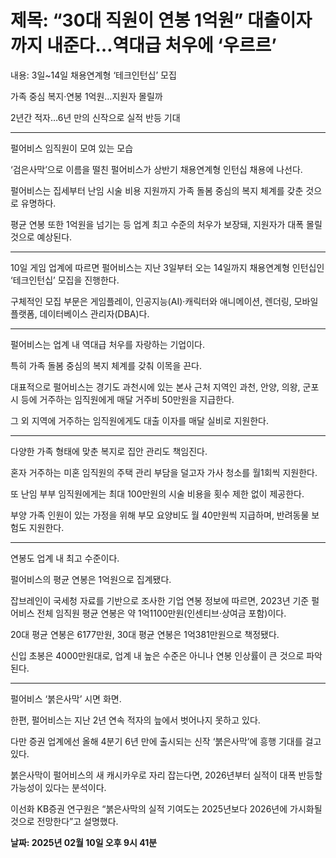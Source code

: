 # **제목: “30대 직원이 연봉 1억원” 대출이자까지 내준다…역대급 처우에 ‘우르르’**

  내용: 3일~14일 채용연계형 ‘테크인턴십’ 모집

가족 중심 복지·연봉 1억원…지원자 몰릴까

2년간 적자…6년 만의 신작으로 실적 반등 기대

---

펄어비스 임직원이 모여 있는 모습 

‘검은사막’으로 이름을 떨친 펄어비스가 상반기 채용연계형 인턴십 채용에 나선다. 

펄어비스는 집세부터 난임 시술 비용 지원까지 가족 돌봄 중심의 복지 체계를 갖춘 것으로 유명하다. 

평균 연봉 또한 1억원을 넘기는 등 업계 최고 수준의 처우가 보장돼, 지원자가 대폭 몰릴 것으로 예상된다.

---

10일 게임 업계에 따르면 펄어비스는 지난 3일부터 오는 14일까지 채용연계형 인턴십인 ‘테크인턴십’ 모집을 진행한다. 

구체적인 모집 부문은 게임플레이, 인공지능(AI)·캐릭터와 애니메이션, 렌더링, 모바일플랫폼, 데이터베이스 관리자(DBA)다.

---

펄어비스는 업계 내 역대급 처우를 자랑하는 기업이다. 

특히 가족 돌봄 중심의 복지 체계를 갖춰 이목을 끈다.

대표적으로 펄어비스는 경기도 과천시에 있는 본사 근처 지역인 과천, 안양, 의왕, 군포시 등에 거주하는 임직원에게 매달 거주비 50만원을 지급한다. 

그 외 지역에 거주하는 임직원에게도 대출 이자를 매달 실비로 지원한다.

---

다양한 가족 형태에 맞춘 복지로 집안 관리도 책임진다. 

혼자 거주하는 미혼 임직원의 주택 관리 부담을 덜고자 가사 청소를 월1회씩 지원한다. 

또 난임 부부 임직원에게는 최대 100만원의 시술 비용을 횟수 제한 없이 제공한다. 

부양 가족 인원이 있는 가정을 위해 부모 요양비도 월 40만원씩 지급하며, 반려동물 보험도 지원한다.

---

연봉도 업계 내 최고 수준이다. 

펄어비스의 평균 연봉은 1억원으로 집계됐다. 

잡브레인이 국세청 자료를 기반으로 조사한 기업 연봉 정보에 따르면, 2023년 기준 펄어비스 전체 임직원 평균 연봉은 약 1억1100만원(인센티브·상여금 포함)이다. 

20대 평균 연봉은 6177만원, 30대 평균 연봉은 1억381만원으로 책정됐다. 

신입 초봉은 4000만원대로, 업계 내 높은 수준은 아니나 연봉 인상률이 큰 것으로 파악된다.

---

펄어비스 ‘붉은사막’ 시면 화면. 

한편, 펄어비스는 지난 2년 연속 적자의 늪에서 벗어나지 못하고 있다. 

다만 증권 업계에선 올해 4분기 6년 만에 출시되는 신작 ‘붉은사막’에 흥행 기대를 걸고 있다. 

붉은사막이 펄어비스의 새 캐시카우로 자리 잡는다면, 2026년부터 실적이 대폭 반등할 가능성이 있다는 분석이다. 

이선화 KB증권 연구원은 “붉은사막의 실적 기여도는 2025년보다 2026년에 가시화될 것으로 전망한다”고 설명했다.

  **날짜: 2025년 02월 10일 오후 9시 41분**
